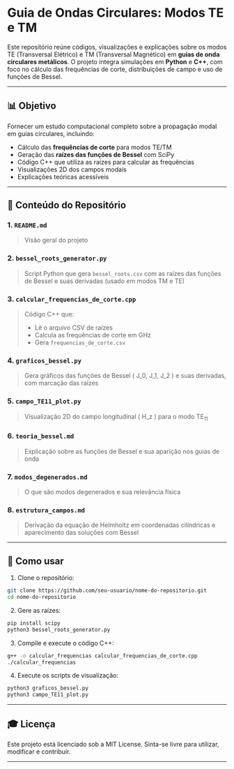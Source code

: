 # Guia de Ondas Circulares: Modos TE e TM 

Este repositório reúne códigos, visualizações e explicações sobre os modos TE (Transversal Elétrico) e TM (Transversal Magnético) em **guias de onda circulares metálicos**. O projeto integra simulações em **Python** e **C++**, com foco no cálculo das frequências de corte, distribuições de campo e uso de funções de Bessel.

---

## 📊 Objetivo

Fornecer um estudo computacional completo sobre a propagação modal em guias circulares, incluindo:

- Cálculo das **frequências de corte** para modos TE/TM
- Geração das **raízes das funções de Bessel** com SciPy
- Código C++ que utiliza as raízes para calcular as frequências
- Visualizações 2D dos campos modais
- Explicações teóricas acessíveis

---

## 🔢 Conteúdo do Repositório

### 1. `README.md`
> Visão geral do projeto

### 2. `bessel_roots_generator.py`
> Script Python que gera `bessel_roots.csv` com as raízes das funções de Bessel e suas derivadas (usado em modos TM e TE)

### 3. `calcular_frequencias_de_corte.cpp`
> Código C++ que:
> - Lê o arquivo CSV de raízes
> - Calcula as frequências de corte em GHz
> - Gera `frequencias_de_corte.csv`

### 4. `graficos_bessel.py`
> Gera gráficos das funções de Bessel \( J_0, J_1, J_2 \) e suas derivadas, com marcação das raízes

### 5. `campo_TE11_plot.py`
> Visualização 2D do campo longitudinal \( H_z \) para o modo TE<sub>11</sub>

### 6. `teoria_bessel.md`
> Explicação sobre as funções de Bessel e sua aparição nos guias de onda

### 7. `modos_degenerados.md`
> O que são modos degenerados e sua relevância física

### 8. `estrutura_campos.md`
> Derivação da equação de Helmholtz em coordenadas cilíndricas e aparecimento das soluções com Bessel

---

## 🚀 Como usar

1. Clone o repositório:
```bash
git clone https://github.com/seu-usuario/nome-do-repositorio.git
cd nome-do-repositorio
```

2. Gere as raízes:
```bash
pip install scipy
python3 bessel_roots_generator.py
```

3. Compile e execute o código C++:
```bash
g++ -o calcular_frequencias calcular_frequencias_de_corte.cpp
./calcular_frequencias
```

4. Execute os scripts de visualização:
```bash
python3 graficos_bessel.py
python3 campo_TE11_plot.py
```

---

## 🎓 Licença

Este projeto está licenciado sob a MIT License. Sinta-se livre para utilizar, modificar e contribuir.

---